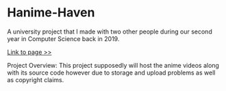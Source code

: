 # Hanime-Haven
A university project that I made with two other people during our second year in Computer Science back in 2019.

[Link to page >>](https://apexnova08.github.io/Hanime-Haven/)

Project Overview:
	This project supposedly will host the anime videos along with its source code however due to storage and upload problems as well as copyright claims.
